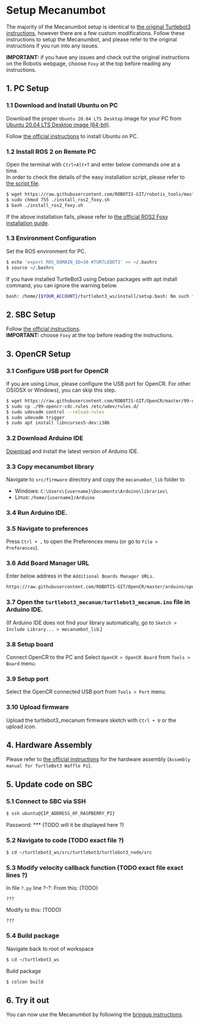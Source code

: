 # Setup Mecanumbot

The majority of the Mecanumbot setup is identical to [the original Turtlebot3 instructions](https://emanual.robotis.com/docs/en/platform/turtlebot3/quick-start/), however there are a few custom modifications. Follow these instructions to setup the Mecanumbot, and please refer to the original instructions if you run into any issues.

**IMPORTANT:** if you have any issues and check out the original instructions on the Robotis webpage, choose `Foxy` at the top before reading any instructions.

## 1. PC Setup

### 1.1 Download and Install Ubuntu on PC

Download the proper `Ubuntu 20.04 LTS Desktop` image for your PC from [Ubuntu 20.04 LTS Desktop image (64-bit)](https://releases.ubuntu.com/20.04/).

Follow [the official instructions](https://ubuntu.com/tutorials/install-ubuntu-desktop#1-overview) to install Ubuntu on PC.

### 1.2 Install ROS 2 on Remote PC

Open the terminal with `Ctrl+Alt+T` and enter below commands one at a time.<br>
In order to check the details of the easy installation script, please refer to [the script file](https://raw.githubusercontent.com/ROBOTIS-GIT/robotis_tools/master/install_ros2_foxy.sh).

```bash
$ wget https://raw.githubusercontent.com/ROBOTIS-GIT/robotis_tools/master/install_ros2_foxy.sh
$ sudo chmod 755 ./install_ros2_foxy.sh
$ bash ./install_ros2_foxy.sh
```
If the above installation fails, please refer to [the official ROS2 Foxy installation guide](https://docs.ros.org/en/foxy/Installation/Ubuntu-Install-Debians.html).

### 1.3 Environment Configuration

Set the ROS environment for PC.
```bash
$ echo 'export ROS_DOMAIN_ID=30 #TURTLEBOT3' >> ~/.bashrc
$ source ~/.bashrc
```

If you have installed TurtleBot3 using Debian packages with apt install command, you can ignore the warning below.
```bash
bash: /home/{$YOUR_ACCOUNT}/turtlebot3_ws/install/setup.bash: No such file or directory
```

## 2. SBC Setup

Follow [the official instructions](https://emanual.robotis.com/docs/en/platform/turtlebot3/sbc_setup/#sbc-setup).<br>
**IMPORTANT:** choose `Foxy` at the top before reading the instructions.

## 3. OpenCR Setup

### 3.1 Configure USB port for OpenCR
If you are using Linux, please configure the USB port for OpenCR. For other OS(OSX or Windows), you can skip this step.
```bash
$ wget https://raw.githubusercontent.com/ROBOTIS-GIT/OpenCR/master/99-opencr-cdc.rules
$ sudo cp ./99-opencr-cdc.rules /etc/udev/rules.d/
$ sudo udevadm control --reload-rules
$ sudo udevadm trigger
$ sudo apt install libncurses5-dev:i386
```

### 3.2 Download Arduino IDE
[Download](https://www.arduino.cc/en/software) and install the latest version of Arduino IDE.

### 3.3 Copy mecanumbot library
Navigate to `src/firmware` directory and copy the `mecanumbot_lib` folder to<br>
 - Windows: `C:\Users\{username}\Documents\Arduino\libraries\`
 - Linux: `/home/{username}/Arduino`

### 3.4 Run Arduino IDE.

### 3.5 Navigate to preferences
Press `Ctrl + ,` to open the Preferences menu (or go to `File > Preferences`).

### 3.6 Add Board Manager URL
Enter below address in the `Additional Boards Manager URLs`.
```bash
https://raw.githubusercontent.com/ROBOTIS-GIT/OpenCR/master/arduino/opencr_release/package_opencr_index.json
```

### 3.7 Open the `turtlebot3_mecanum/turtlebot3_mecanum.ino` file in Arduino IDE.
(If Arduino IDE does not find your library automatically, go to `Sketch > Include Library... > mecanumbot_lib`.) 

### 3.8 Setup board
Connect OpenCR to the PC and Select `OpenCR > OpenCR Board` from `Tools > Board` menu.

### 3.9 Setup port
Select the OpenCR connected USB port from `Tools > Port` menu.

### 3.10 Upload firmware
Upload the turtlebot3_mecanum firmware sketch with `Ctrl + U` or the upload icon.

## 4. Hardware Assembly

Please refer to [the official instructions](https://emanual.robotis.com/docs/en/platform/turtlebot3/hardware_setup/#hardware-assembly) for the hardware assembly (`Assembly manual for TurtleBot3 Waffle Pi`).

## 5. Update code on SBC

### 5.1 Connect to SBC via SSH
```bash
$ ssh ubuntu@{IP_ADDRESS_OF_RASPBERRY_PI}
```
Password: *** (TODO will it be displayed here ?)

### 5.2 Navigate to code (TODO exact file ?)
```bash
$ cd ~/turtlebot3_ws/src/turtlebot3/turtlebot3_node/src
```

### 5.3 Modify velocity callback function (TODO exact file exact lines ?)
In file `?.py` line ?-?:
From this: (TODO)
```
???
```
Modify to this: (TODO)
```
???
```

### 5.4 Build package
Navigate back to root of workspace
```bash
$ cd ~/turtlebot3_ws
```
Build package
```bash
$ colcon build
```

## 6. Try it out
You can now use the Mecanumbot by following the [bringup instructions](README.md/#usage).